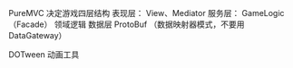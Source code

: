 PureMVC 决定游戏四层结构
表现层： View、Mediator
服务层： GameLogic（Facade）
领域逻辑 
数据层 	 ProtoBuf （数据映射器模式，不要用DataGateway）

DOTween
动画工具